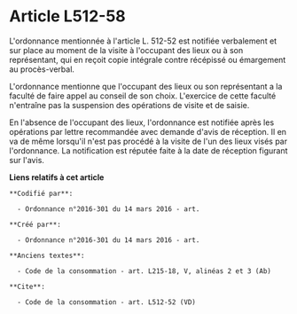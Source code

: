 # Article L512-58

L'ordonnance mentionnée à l'article L. 512-52 est notifiée verbalement et sur place au moment de la visite à l'occupant des
lieux ou à son représentant, qui en reçoit copie intégrale contre récépissé ou émargement au procès-verbal. 

L'ordonnance mentionne que l'occupant des lieux ou son représentant a la faculté de faire appel au conseil de son choix.
L'exercice de cette faculté n'entraîne pas la suspension des opérations de visite et de saisie. 

En l'absence de l'occupant des lieux, l'ordonnance est notifiée après les opérations par lettre recommandée avec demande
d'avis de réception. Il en va de même lorsqu'il n'est pas procédé à la visite de l'un des lieux visés par l'ordonnance. La
notification est réputée faite à la date de réception figurant sur l'avis.

**Liens relatifs à cet article**

	**Codifié par**:

	  - Ordonnance n°2016-301 du 14 mars 2016 - art.

	**Créé par**:

	  - Ordonnance n°2016-301 du 14 mars 2016 - art.

	**Anciens textes**:

	  - Code de la consommation - art. L215-18, V, alinéas 2 et 3 (Ab)

	**Cite**:

	  - Code de la consommation - art. L512-52 (VD)

